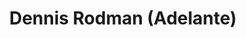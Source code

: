 ---
title: Dennis Rodman (Adelante)
category: nba
designSlug: rodman-cabezota-adelante
image: '/products/cabezotas/dennis-rodman/principal.jpg'
imageHover: '/products/cabezotas/dennis-rodman/musculoso.jpg'
prendas: [
    {   
        title: 'Remera',
        slug: 'remera',          
        image: '/products/cabezotas/dennis-rodman/normal.jpg',
        price: 'remerasPrecio',
        talles: 'remerasTalles'
    },
    {
        title: 'Remera Oversize',
        slug: 'remera-oversize',
        image: '/products/cabezotas/dennis-rodman/oversize.jpg',
        price: 'oversizePrecio',
        talles: 'oversizeTalles'
    },
    {
        title: 'Pupera Oversize',
        slug: 'pupera-oversize',
        image: '/products/cabezotas/dennis-rodman/pupera.jpg',
        price: 'remerasPrecio',
        talles: 'oversizePuperasTalles'
    },
    {
         title: 'Buzo',
         slug: 'buzo',
         image: '/products/cabezotas/dennis-rodman/buzo.jpg',
         price: buzosPrecio,
        talles: 'BuzosTalles'
     },
    {
        title: 'Musculosa M',
        slug: 'musculosa-mujer',
        image: '/products/cabezotas/dennis-rodman/musculosa.jpg',
        price: 'musculosaPrecio',
        talles: 'musculosasMujerTalles'
    },
    {
        title: 'Musculosa H',
        slug: 'musculoso',
        image: '/products/cabezotas/dennis-rodman/musculoso.jpg',
        price: 'musculosaPrecio',
        talles: 'musculosasHombreTalles'
    }
]
---
